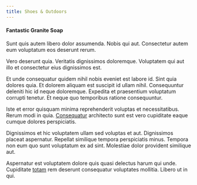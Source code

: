 ```yaml
---
title: Shoes & Outdoors
---
```


#### Fantastic Granite Soap

Sunt quis autem libero dolor assumenda. Nobis qui aut. Consectetur autem eum voluptatum eos deserunt rerum.

Vero deserunt quia. Veritatis dignissimos doloremque. Voluptatem qui aut illo et consectetur eius dignissimos est.

Et unde consequatur quidem nihil nobis eveniet est labore id. Sint quia dolores quia. Et dolorem aliquam est suscipit id ullam nihil. Consequuntur deleniti hic id neque doloremque. Expedita et praesentium voluptatum corrupti tenetur. Et neque quo temporibus ratione consequuntur.

Iste et error quisquam minima reprehenderit voluptas et necessitatibus. Rerum modi in quia. [Consequatur](/facere/incredible_users.md) architecto sunt est vero cupiditate eaque cumque dolores perspiciatis.

Dignissimos et hic voluptatem ullam sed voluptas et aut. Dignissimos placeat aspernatur. Repellat similique tempora perspiciatis minus. Tempora non eum quo sunt voluptatum ex ad sint. Molestiae dolor provident similique aut.

Aspernatur est voluptatem dolore quis quasi delectus harum qui unde. Cupiditate [totam](/eos/landing_avon_indonesia.md) rem deserunt consequatur voluptates mollitia. Libero ut in qui.
